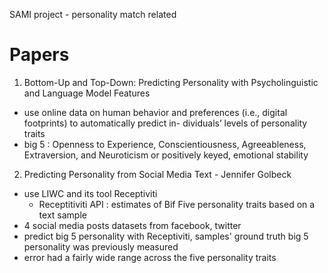 SAMI project - personality match related



# Papers

1. Bottom-Up and Top-Down: Predicting Personality with Psycholinguistic and Language Model Features

- use online data on human behavior and preferences (i.e., digital footprints) to automatically predict in- dividuals’ levels of personality traits
- big 5 : Openness to Experience, Conscientiousness, Agreeableness, Extraversion, and Neuroticism or positively keyed, emotional stability

2. Predicting Personality from Social Media Text - Jennifer Golbeck

- use LIWC and its tool Receptiviti
  - Receptitiviti API : estimates of Bif Five personality traits based on a text sample
- 4 social media posts datasets from facebook, twitter
- predict big 5 personality with Receptiviti, samples' ground truth big 5 personality was previously measured
- error had a fairly wide range across the five personality traits